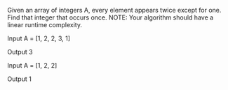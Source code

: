 Given an array of integers A, every element appears twice except for one. Find that integer that occurs once.
NOTE: Your algorithm should have a linear runtime complexity.

Input
A = [1, 2, 2, 3, 1]

Output
3

Input
A = [1, 2, 2]

Output
1
